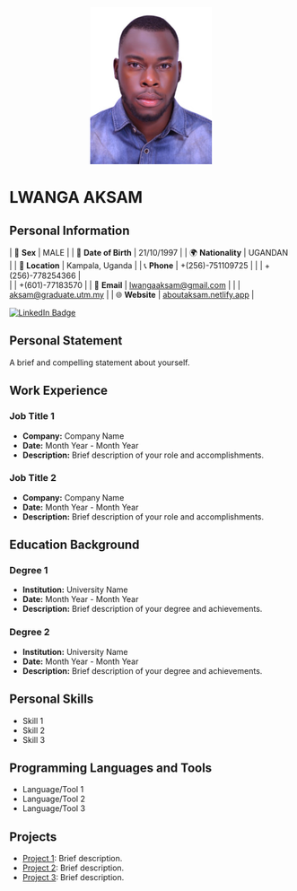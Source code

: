 <p align="center">
  <img src="passport_id.jpg" alt="Profile Avatar">
</p>
<h1>LWANGA AKSAM</h1>

## Personal Information
| 💼 **Sex**           | MALE                      |
| 🎂 **Date of Birth**  | 21/10/1997                |
| 🌍 **Nationality**    | UGANDAN                   |
| 📍 **Location**       | Kampala, Uganda           |
| 📞 **Phone**          | +(256)-751109725           |
|                      | +(256)-778254366 |       
|                      | +(601)-77183570            |
| 📧 **Email**          | lwangaaksam@gmail.com     |
|                      | aksam@graduate.utm.my     |
| 🌐 **Website**        | [aboutaksam.netlify.app](https://aboutaksam.netlify.app) |

<div id="badges">
  <a href="https://www.linkedin.com/in/aksam-lwanga-a5935618b">
    <img src="https://img.shields.io/badge/LinkedIn-blue?style=for-the-badge&logo=linkedin&logoColor=white" alt="LinkedIn Badge"/>
  </a>
 

## Personal Statement

A brief and compelling statement about yourself.

## Work Experience

### Job Title 1

- **Company:** Company Name
- **Date:** Month Year - Month Year
- **Description:** Brief description of your role and accomplishments.

### Job Title 2

- **Company:** Company Name
- **Date:** Month Year - Month Year
- **Description:** Brief description of your role and accomplishments.

## Education Background

### Degree 1

- **Institution:** University Name
- **Date:** Month Year - Month Year
- **Description:** Brief description of your degree and achievements.

### Degree 2

- **Institution:** University Name
- **Date:** Month Year - Month Year
- **Description:** Brief description of your degree and achievements.

## Personal Skills

- Skill 1
- Skill 2
- Skill 3

## Programming Languages and Tools

- Language/Tool 1
- Language/Tool 2
- Language/Tool 3

## Projects

- [Project 1](project1.md): Brief description.
- [Project 2](project2.md): Brief description.
- [Project 3](project3.md): Brief description.
